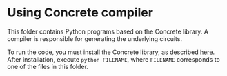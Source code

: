 # Using Concrete compiler

This folder contains Python programs based on the Concrete library. A compiler is responsible for generating the underlying circuits.

To run the code, you must install the Concrete library, as described [here](https://docs.zama.ai/concrete/getting-started/installing). After installation, execute `python FILENAME`, where `FILENAME` corresponds to one of the files in this folder.

